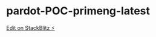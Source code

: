 # pardot-POC-primeng-latest

[Edit on StackBlitz ⚡️](https://stackblitz.com/edit/primeng-slidemenu-demo-x4zwzq)